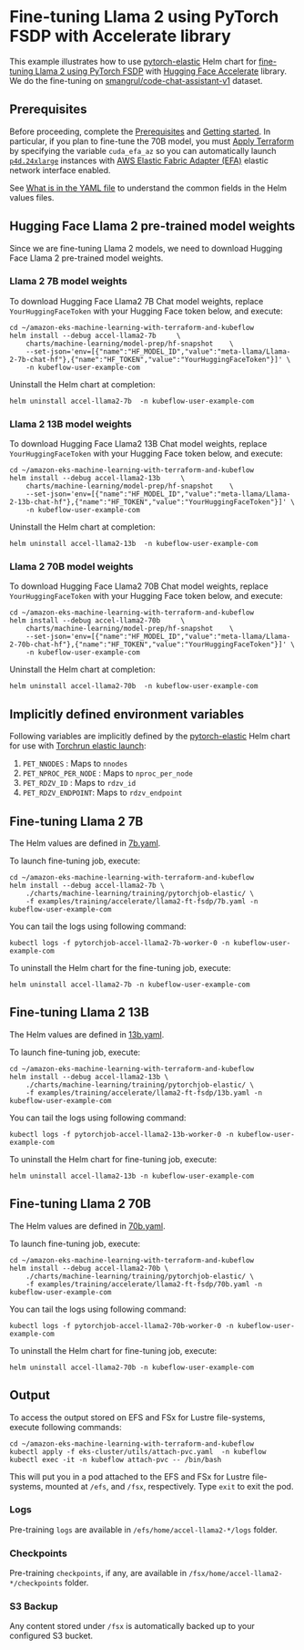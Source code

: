 # Fine-tuning Llama 2 using PyTorch FSDP with Accelerate library

This example illustrates how to use [pytorch-elastic](../../../../../charts/machine-learning/training/pytorchjob-elastic/) Helm chart for [fine-tuning Llama 2 using PyTorch FSDP](https://huggingface.co/blog/ram-efficient-pytorch-fsdp) with [Hugging Face Accelerate](https://github.com/huggingface/accelerate) library. We do the fine-tuning on [smangrul/code-chat-assistant-v1](https://huggingface.co/datasets/smangrul/code-chat-assistant-v1) dataset.

## Prerequisites

Before proceeding, complete the [Prerequisites](../../../../../../README.md#prerequisites) and [Getting started](../../../../../../README.md#getting-started). In particular, if you plan to fine-tune the 70B model, you must [Apply Terraform](../../../../README.md#apply-terraform) by specifying the variable `cuda_efa_az` so you can automatically launch [`p4d.24xlarge`](https://aws.amazon.com/ec2/instance-types/p4/) instances with [AWS Elastic Fabric Adapter (EFA)](https://aws.amazon.com/hpc/efa/) elastic network interface enabled.

See [What is in the YAML file](../../../../../../README.md#yaml-recipes) to understand the common fields in the Helm values files. 

## Hugging Face Llama 2 pre-trained model weights

Since we are fine-tuning Llama 2 models, we need to download Hugging Face Llama 2 pre-trained model weights.

### Llama 2 7B model weights

To download Hugging Face Llama2 7B Chat model weights, replace `YourHuggingFaceToken` with your Hugging Face token below, and execute:

    cd ~/amazon-eks-machine-learning-with-terraform-and-kubeflow
    helm install --debug accel-llama2-7b     \
        charts/machine-learning/model-prep/hf-snapshot    \
        --set-json='env=[{"name":"HF_MODEL_ID","value":"meta-llama/Llama-2-7b-chat-hf"},{"name":"HF_TOKEN","value":"YourHuggingFaceToken"}]' \
        -n kubeflow-user-example-com

Uninstall the Helm chart at completion:

    helm uninstall accel-llama2-7b  -n kubeflow-user-example-com

### Llama 2 13B model weights

To download Hugging Face Llama2 13B Chat model weights, replace `YourHuggingFaceToken` with your Hugging Face token below, and execute:

    cd ~/amazon-eks-machine-learning-with-terraform-and-kubeflow
    helm install --debug accel-llama2-13b     \
        charts/machine-learning/model-prep/hf-snapshot    \
        --set-json='env=[{"name":"HF_MODEL_ID","value":"meta-llama/Llama-2-13b-chat-hf"},{"name":"HF_TOKEN","value":"YourHuggingFaceToken"}]' \
        -n kubeflow-user-example-com

Uninstall the Helm chart at completion:

    helm uninstall accel-llama2-13b  -n kubeflow-user-example-com

### Llama 2 70B model weights

To download Hugging Face Llama2 70B Chat model weights, replace `YourHuggingFaceToken` with your Hugging Face token below, and execute:

    cd ~/amazon-eks-machine-learning-with-terraform-and-kubeflow
    helm install --debug accel-llama2-70b     \
        charts/machine-learning/model-prep/hf-snapshot    \
        --set-json='env=[{"name":"HF_MODEL_ID","value":"meta-llama/Llama-2-70b-chat-hf"},{"name":"HF_TOKEN","value":"YourHuggingFaceToken"}]' \
        -n kubeflow-user-example-com

Uninstall the Helm chart at completion:

    helm uninstall accel-llama2-70b  -n kubeflow-user-example-com

## Implicitly defined environment variables

Following variables are implicitly defined by the [pytorch-elastic](../../../../../charts/machine-learning/training/pytorchjob-elastic/) Helm chart for use with [Torchrun elastic launch](https://pytorch.org/docs/stable/elastic/run.html):

1. `PET_NNODES` : Maps to `nnodes`
2. `PET_NPROC_PER_NODE` : Maps to `nproc_per_node` 
3. `PET_RDZV_ID` : Maps to `rdzv_id` 
4. `PET_RDZV_ENDPOINT`: Maps to `rdzv_endpoint` 

## Fine-tuning Llama 2 7B

The Helm values are defined in [7b.yaml](./7b.yaml). 

To launch fine-tuning job,  execute:

    cd ~/amazon-eks-machine-learning-with-terraform-and-kubeflow
    helm install --debug accel-llama2-7b \
        ./charts/machine-learning/training/pytorchjob-elastic/ \
        -f examples/training/accelerate/llama2-ft-fsdp/7b.yaml -n kubeflow-user-example-com

You can tail the logs using following command:

    kubectl logs -f pytorchjob-accel-llama2-7b-worker-0 -n kubeflow-user-example-com


To uninstall the Helm chart for the fine-tuning job, execute:

    helm uninstall accel-llama2-7b -n kubeflow-user-example-com

## Fine-tuning Llama 2 13B

The Helm values are defined in [13b.yaml](./13b.yaml). 

To launch fine-tuning job,  execute:

    cd ~/amazon-eks-machine-learning-with-terraform-and-kubeflow
    helm install --debug accel-llama2-13b \
        ./charts/machine-learning/training/pytorchjob-elastic/ \
        -f examples/training/accelerate/llama2-ft-fsdp/13b.yaml -n kubeflow-user-example-com

You can tail the logs using following command:

    kubectl logs -f pytorchjob-accel-llama2-13b-worker-0 -n kubeflow-user-example-com


To uninstall the Helm chart for fine-tuning job, execute:

    helm uninstall accel-llama2-13b -n kubeflow-user-example-com

## Fine-tuning Llama 2 70B

The Helm values are defined in [70b.yaml](./70b.yaml). 

To launch fine-tuning job,  execute:

    cd ~/amazon-eks-machine-learning-with-terraform-and-kubeflow
    helm install --debug accel-llama2-70b \
        ./charts/machine-learning/training/pytorchjob-elastic/ \
        -f examples/training/accelerate/llama2-ft-fsdp/70b.yaml -n kubeflow-user-example-com

You can tail the logs using following command:

    kubectl logs -f pytorchjob-accel-llama2-70b-worker-0 -n kubeflow-user-example-com


To uninstall the Helm chart for fine-tuning job, execute:

    helm uninstall accel-llama2-70b -n kubeflow-user-example-com

## Output

To access the output stored on EFS and FSx for Lustre file-systems, execute following commands:

    cd ~/amazon-eks-machine-learning-with-terraform-and-kubeflow
    kubectl apply -f eks-cluster/utils/attach-pvc.yaml  -n kubeflow
    kubectl exec -it -n kubeflow attach-pvc -- /bin/bash

This will put you in a pod attached to the  EFS and FSx for Lustre file-systems, mounted at `/efs`, and `/fsx`, respectively. Type `exit` to exit the pod.

### Logs

Pre-training `logs` are available in `/efs/home/accel-llama2-*/logs` folder. 

### Checkpoints

Pre-training `checkpoints`, if any, are available in `/fsx/home/accel-llama2-*/checkpoints` folder. 

### S3 Backup

Any content stored under `/fsx` is automatically backed up to your configured S3 bucket.